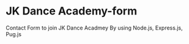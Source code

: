 # JK Dance Academy-form
 Contact Form to join JK Dance Acadmey
 By using Node.js, Express.js, Pug.js
